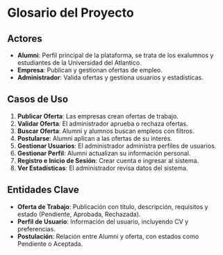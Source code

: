 # Glosario del Proyecto

## Actores

- **Alumni**: Perfil principal de la plataforma, se trata de los exalumnos y estudiantes de la Universidad del Atlantico.
- **Empresa**: Publican y gestionan ofertas de empleo.
- **Administrador**: Valida ofertas y gestiona usuarios y estadísticas.

## Casos de Uso

1. **Publicar Oferta**: Las empresas crean ofertas de trabajo.
2. **Validar Oferta**: El administrador aprueba o rechaza ofertas.
3. **Buscar Oferta**: Alumni y alumnos buscan empleos con filtros.
4. **Postularse**: Alumni aplican a las ofertas de su interés.
5. **Gestionar Usuarios**: El administrador administra perfiles de usuarios.
6. **Gestionar Perfil**: Alumni actualizan su información personal.
7. **Registro e Inicio de Sesión**: Crear cuenta e ingresar al sistema.
8. **Ver Estadísticas**: El administrador revisa datos del sistema.

## Entidades Clave

- **Oferta de Trabajo**: Publicación con título, descripción, requisitos y estado (Pendiente, Aprobada, Rechazada).
- **Perfil de Usuario**: Información del usuario, incluyendo CV y preferencias.
- **Postulación**: Relación entre Alumni y oferta, con estados como Pendiente o Aceptada.
